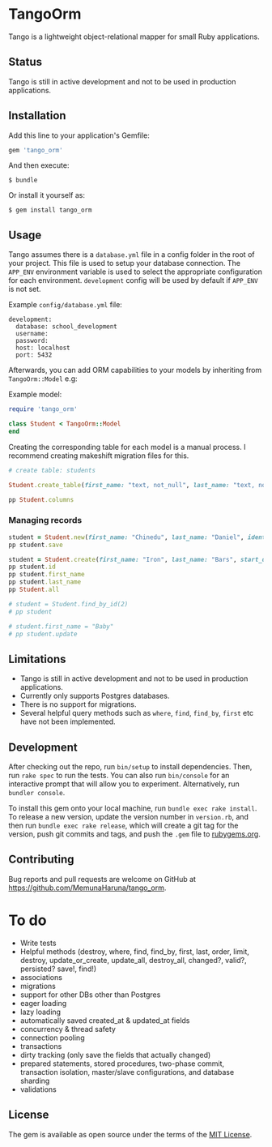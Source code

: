 # TangoOrm
Tango is a lightweight object-relational mapper for small Ruby applications.

## Status

Tango is still in active development and not to be used in production applications.

## Installation

Add this line to your application's Gemfile:

```ruby
gem 'tango_orm'
```

And then execute:

    $ bundle

Or install it yourself as:

    $ gem install tango_orm

## Usage

Tango assumes there is a `database.yml` file in a config folder in the root of your project. This file is used to setup your database connection. The `APP_ENV` environment variable is used to select the appropriate configuration for each environment. `development` config will be used by default if `APP_ENV` is not set.

Example `config/database.yml` file:
```
development:
  database: school_development
  username:
  password:
  host: localhost
  port: 5432
```

Afterwards, you can add ORM capabilities to your models by inheriting from `TangoOrm::Model` e.g:

Example model:
```ruby
require 'tango_orm'

class Student < TangoOrm::Model
end
```

Creating the corresponding table for each model is a manual process. I recommend creating makeshift migration files for this.

```ruby
# create table: students

Student.create_table(first_name: "text, not_null", last_name: "text, not_null", age: "integer", start_date: "date", graduation_date: "date", identification_number: "text, unique, not_null")

pp Student.columns
```

### Managing records

```ruby
student = Student.new(first_name: "Chinedu", last_name: "Daniel", identification_number: "OPPOPG001", age: 28)
pp student.save

student = Student.create(first_name: "Iron", last_name: "Bars", start_date: Date.today, identification_number: "XOXO007")
pp student.id
pp student.first_name
pp student.last_name
pp Student.all

# student = Student.find_by_id(2)
# pp student

# student.first_name = "Baby"
# pp student.update
```

## Limitations
- Tango is still in active development and not to be used in production applications.
- Currently only supports Postgres databases.
- There is no support for migrations.
- Several helpful query methods such as `where`, `find`, `find_by`, `first` etc have not been implemented.

## Development

After checking out the repo, run `bin/setup` to install dependencies. Then, run `rake spec` to run the tests. You can also run `bin/console` for an interactive prompt that will allow you to experiment. Alternatively, run `bundler console`.

To install this gem onto your local machine, run `bundle exec rake install`. To release a new version, update the version number in `version.rb`, and then run `bundle exec rake release`, which will create a git tag for the version, push git commits and tags, and push the `.gem` file to [rubygems.org](https://rubygems.org).

## Contributing

Bug reports and pull requests are welcome on GitHub at https://github.com/MemunaHaruna/tango_orm.

# To do
- Write tests
- Helpful methods (destroy, where, find, find_by, first, last, order, limit, destroy, update_or_create, update_all, destroy_all, changed?, valid?, persisted? save!, find!)
- associations
- migrations
- support for other DBs other than Postgres
- eager loading
- lazy loading
- automatically saved created_at & updated_at fields
- concurrency & thread safety
- connection pooling
- transactions
- dirty tracking (only save the fields that actually changed)
- prepared statements, stored procedures, two-phase commit, transaction isolation, master/slave configurations, and database sharding
- validations

## License

The gem is available as open source under the terms of the [MIT License](https://opensource.org/licenses/MIT).
